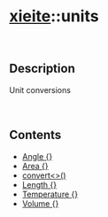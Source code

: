 # [xieite](./xieite.md)\:\:units

&nbsp;

## Description
Unit conversions

&nbsp;

## Contents
- [Angle \{\}](./namespaces/units/angle.md)
- [Area \{\}](./namespaces/units/area.md)
- [convert\<\>\(\)](./namespaces/units/convert.md)
- [Length \{\}](./namespaces/units/length.md)
- [Temperature \{\}](./namespaces/units/temperature.md)
- [Volume \{\}](./namespaces/units/volume.md)
